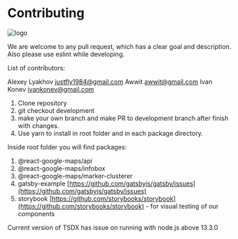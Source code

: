 # Contributing

![logo](https://raw.githubusercontent.com/JustFly1984/react-google-maps-api/master/logo.png)

We are welcome to any pull request, which has a clear goal and description. Also please use eslint while developing.

List of contributors:

Alexey Lyakhov <justfly1984@gmail.com>
Awwit <awwit@gmail.com>
Ivan Konev <ivankonev@gmail.com>

1. Clone repository
2. git checkout development
3. make your own branch and make PR to development branch after finish with changes.
4. Use yarn to install in root folder and in each package directory.

Inside root folder you will find packages:

1. @react-google-maps/api
2. @react-google-maps/infobox
3. @react-google-maps/marker-clusterer
4. gatsby-example [https://github.com/gatsbyjs/gatsby/issues](https://github.com/gatsbyjs/gatsby/issues)
5. storybook [https://github.com/storybooks/storybook](https://github.com/storybooks/storybook) - for visual testing of our components

Current version of TSDX has issue on running with node.js above 13.3.0
